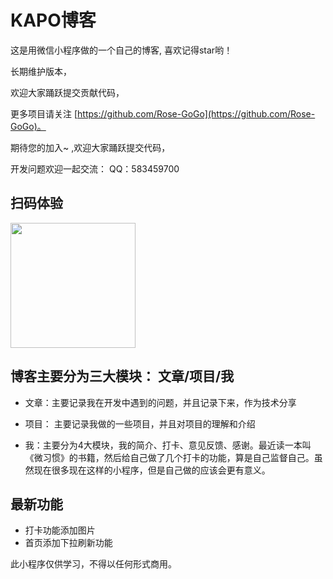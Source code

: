 # KAPO博客
这是用微信小程序做的一个自己的博客, 喜欢记得star哟！

长期维护版本，

欢迎大家踊跃提交贡献代码，

更多项目请关注 [https://github.com/Rose-GoGo](https://github.com/Rose-GoGo)。

期待您的加入~ ,欢迎大家踊跃提交代码，

开发问题欢迎一起交流： QQ：583459700


## 扫码体验

<p>
    <img src="https://zhmzjl.com/statics/images/blog/kapo.jpg" width="200px">
</p>


## 博客主要分为三大模块： 文章/项目/我

- 文章：主要记录我在开发中遇到的问题，并且记录下来，作为技术分享

- 项目： 主要记录我做的一些项目，并且对项目的理解和介绍

- 我：主要分为4大模块，我的简介、打卡、意见反馈、感谢。最近读一本叫《微习惯》的书籍，然后给自己做了几个打卡的功能，算是自己监督自己。虽然现在很多现在这样的小程序，但是自己做的应该会更有意义。



## 最新功能
- 打卡功能添加图片
- 首页添加下拉刷新功能




此小程序仅供学习，不得以任何形式商用。

